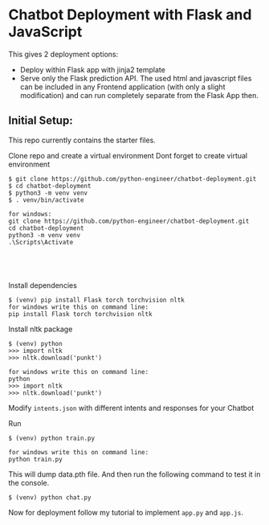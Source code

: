 # Chatbot Deployment with Flask and JavaScript

This gives 2 deployment options:
- Deploy within Flask app with jinja2 template
- Serve only the Flask prediction API. The used html and javascript files can be included in any Frontend application (with only a slight modification) and can run completely separate from the Flask App then.

## Initial Setup:
This repo currently contains the starter files.

Clone repo and create a virtual environment
Dont forget to create virtual environment
```
$ git clone https://github.com/python-engineer/chatbot-deployment.git
$ cd chatbot-deployment
$ python3 -m venv venv
$ . venv/bin/activate

for windows:
git clone https://github.com/python-engineer/chatbot-deployment.git
cd chatbot-deployment
python3 -m venv venv
.\Scripts\Activate





```
Install dependencies
```
$ (venv) pip install Flask torch torchvision nltk
for windows write this on command line:
pip install Flask torch torchvision nltk
```
Install nltk package
```
$ (venv) python
>>> import nltk
>>> nltk.download('punkt')

for windows write this on command line:
python
>>> import nltk
>>> nltk.download('punkt')
```
Modify `intents.json` with different intents and responses for your Chatbot

Run
```
$ (venv) python train.py

for windows write this on command line:
python train.py
```
This will dump data.pth file. And then run
the following command to test it in the console.
```
$ (venv) python chat.py
```

Now for deployment follow my tutorial to implement `app.py` and `app.js`.

